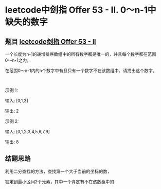 # leetcode中剑指 Offer 53 - II. 0～n-1中缺失的数字

## 题目 [leetcode剑指 Offer 53 - II](https://leetcode-cn.com/problems/que-shi-de-shu-zi-lcof/)

一个长度为n-1的递增排序数组中的所有数字都是唯一的，并且每个数字都在范围0～n-1之内。

在范围0～n-1内的n个数字中有且只有一个数字不在该数组中，请找出这个数字。

 

示例 1:

输入: [0,1,3]

输出: 2

示例 2:

输入: [0,1,2,3,4,5,6,7,9]

输出: 8


## 结题思路

利用二分查找的方法，查找第一个大于当前的坐标的数，

锁定到最小区间2个元素，其中一个肯定有不在该数组中的
   
